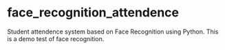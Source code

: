 # face_recognition_attendence
Student attendence system based on Face Recognition using Python.
This is a demo test of face recognition.
